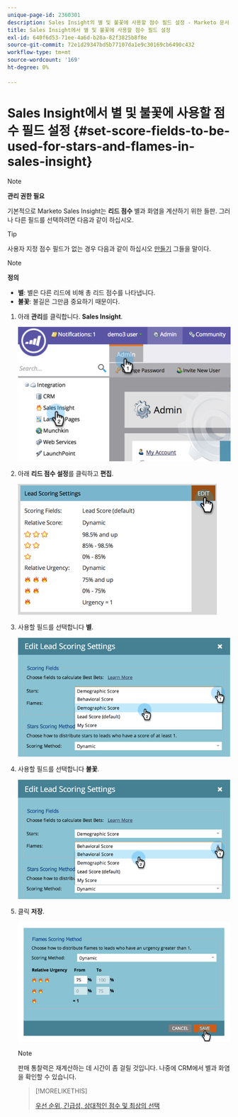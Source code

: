 ```yaml
---
unique-page-id: 2360301
description: Sales Insight의 별 및 불꽃에 사용할 점수 필드 설정 - Marketo 문서 - 제품 설명서
title: Sales Insight에서 별 및 불꽃에 사용할 점수 필드 설정
exl-id: 640f6d53-71ee-4a6d-b28a-82f3825b8f8e
source-git-commit: 72e1d29347bd5b77107da1e9c30169cb6490c432
workflow-type: tm+mt
source-wordcount: '169'
ht-degree: 0%

---
```


# Sales Insight에서 별 및 불꽃에 사용할 점수 필드 설정 {#set-score-fields-to-be-used-for-stars-and-flames-in-sales-insight}

>[!NOTE]
>
>**관리 권한 필요**

기본적으로 Marketo Sales Insight는 **리드 점수** 별과 화염을 계산하기 위한 들판. 그러나 다른 필드를 선택하려면 다음과 같이 하십시오.

>[!TIP]
>
>사용자 지정 점수 필드가 없는 경우 다음과 같이 하십시오 [만들기](/help/marketo/product-docs/administration/field-management/create-a-custom-field-in-marketo.md) 그들을 말이다.

>[!NOTE]
>
>**정의**
>
>* **별**: 별은 다른 리드에 비해 총 리드 점수를 나타냅니다.
>* **불꽃**: 불길은 그만큼 중요하기 때문이다.
>


1. 아래 **관리**&#x200B;를 클릭합니다. **Sales Insight**.

   ![](assets/image2014-9-16-13-3a27-3a19.png)

1. 아래 **리드 점수 설정**&#x200B;를 클릭하고 **편집**.

   ![](assets/image2014-9-16-13-3a27-3a33.png)

1. 사용할 필드를 선택합니다 **별**.

   ![](assets/image2014-9-16-13-3a27-3a45.png)

1. 사용할 필드를 선택합니다 **불꽃**.

   ![](assets/image2014-9-16-13-3a28-3a1.png)

1. 클릭 **저장**.

   ![](assets/image2014-9-16-13-3a28-3a18.png)

   >[!NOTE]
   >
   >판매 통찰력은 재계산하는 데 시간이 좀 걸릴 것입니다. 나중에 CRM에서 별과 화염을 확인할 수 있습니다.

   >[!MORELIKETHIS]
   >
   >[우선 순위, 긴급성, 상대적인 점수 및 최상의 선택](/help/marketo/product-docs/marketo-sales-insight/msi-for-salesforce/features/stars-and-flames/priority-urgency-relative-score-and-best-bets.md)
